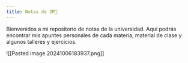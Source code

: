 ```yaml
---
title: Notas de JP📝
---
```

Bienvenidos a mi repositorio de notas de la universidad. Aquí podrás encontrar mis apuntes personales de cada materia, material de clase y algunos talleres y ejercicios.

![[Pasted image 20241006183937.png]]